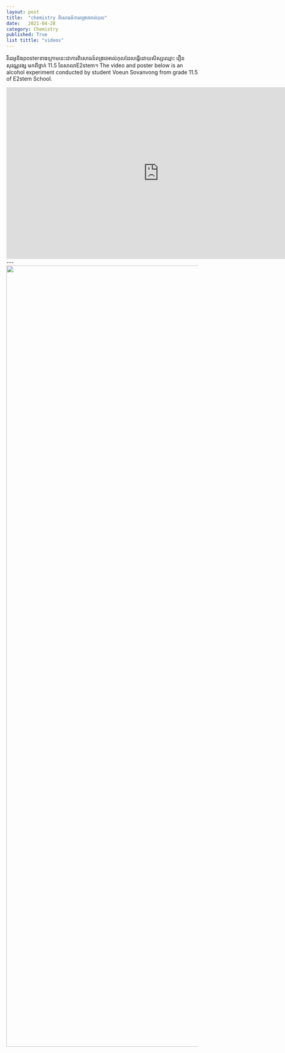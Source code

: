 ```yaml
---
layout: post
title:  "chemistry ពិសោធន៍ការពង្រាវអាល់កុល"
date:   2021-04-28
category: Chemistry
published: True
list tittle: "videos"
---
```

វីដេអូនិងposterខាងក្រោមនេះជាការពិសោធន៍ពង្រាវអាល់កុលដែលធ្វើដោយសិស្សឈ្មោះ វឿន សុវណ្ណវង្ស មកពីថ្នាក់ ​11.5 នៃសាលាE2stem។
The video and poster below is an alcohol experiment conducted by student Voeun Sovanvong from grade 11.5 of E2stem School.
<iframe width="800" height="450" src="https://www.youtube.com/embed/8w2vzyDUFRI" title="YouTube video player" frameborder="0" allow="accelerometer; autoplay; clipboard-write; encrypted-media; gyroscope; picture-in-picture" allowfullscreen></iframe>
---
<img src="https://i.ibb.co/25KF6K9/photo-2021-07-31-12-44-34.jpg" style="width: 2000px; height: 2048px;">

